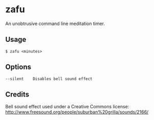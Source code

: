 # zafu

An unobtrusive command line meditation timer.

## Usage
`$ zafu <minutes>`

## Options
`--silent    Disables bell sound effect`

## Credits
Bell sound effect used under a Creative Commons license:
http://www.freesound.org/people/suburban%20grilla/sounds/2166/
